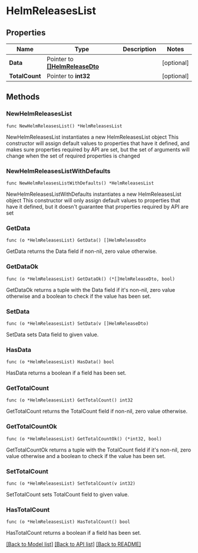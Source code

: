 # HelmReleasesList

## Properties

Name | Type | Description | Notes
------------ | ------------- | ------------- | -------------
**Data** | Pointer to [**[]HelmReleaseDto**](HelmReleaseDto.md) |  | [optional] 
**TotalCount** | Pointer to **int32** |  | [optional] 

## Methods

### NewHelmReleasesList

`func NewHelmReleasesList() *HelmReleasesList`

NewHelmReleasesList instantiates a new HelmReleasesList object
This constructor will assign default values to properties that have it defined,
and makes sure properties required by API are set, but the set of arguments
will change when the set of required properties is changed

### NewHelmReleasesListWithDefaults

`func NewHelmReleasesListWithDefaults() *HelmReleasesList`

NewHelmReleasesListWithDefaults instantiates a new HelmReleasesList object
This constructor will only assign default values to properties that have it defined,
but it doesn't guarantee that properties required by API are set

### GetData

`func (o *HelmReleasesList) GetData() []HelmReleaseDto`

GetData returns the Data field if non-nil, zero value otherwise.

### GetDataOk

`func (o *HelmReleasesList) GetDataOk() (*[]HelmReleaseDto, bool)`

GetDataOk returns a tuple with the Data field if it's non-nil, zero value otherwise
and a boolean to check if the value has been set.

### SetData

`func (o *HelmReleasesList) SetData(v []HelmReleaseDto)`

SetData sets Data field to given value.

### HasData

`func (o *HelmReleasesList) HasData() bool`

HasData returns a boolean if a field has been set.

### GetTotalCount

`func (o *HelmReleasesList) GetTotalCount() int32`

GetTotalCount returns the TotalCount field if non-nil, zero value otherwise.

### GetTotalCountOk

`func (o *HelmReleasesList) GetTotalCountOk() (*int32, bool)`

GetTotalCountOk returns a tuple with the TotalCount field if it's non-nil, zero value otherwise
and a boolean to check if the value has been set.

### SetTotalCount

`func (o *HelmReleasesList) SetTotalCount(v int32)`

SetTotalCount sets TotalCount field to given value.

### HasTotalCount

`func (o *HelmReleasesList) HasTotalCount() bool`

HasTotalCount returns a boolean if a field has been set.


[[Back to Model list]](../README.md#documentation-for-models) [[Back to API list]](../README.md#documentation-for-api-endpoints) [[Back to README]](../README.md)



